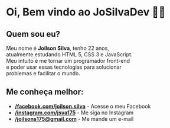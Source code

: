 <!DOCTYPE html>
<html lang="pt-br">
<head>
    <meta charset="UTF-8">
    <meta http-equiv="X-UA-Compatible" content="IE=edge">
    <meta name="viewport" content="width=device-width, initial-scale=1.0">
    <link rel="shortcut icon" href="favicon.ico" type="image/x-icon">
</head>

<body>
  <h1 textalign = 'center'> Oi, Bem vindo ao JoSilvaDev 🦝🖖</h1>
    <div id="apresentação">
      <h2>Quem sou eu?</h2>
        <p>Meu nome é <strong>Joilson Silva</strong>, tenho 22 anos,<br>
        atualmente estudando HTML 5, CSS 3 e JavaScript. <br>
        Meu intuito é me tornar um programador front-end <br>
        e poder usar essas tecnologias para solucionar <br>
        problemas e facilitar o mundo.</p>
    </div>
        <div id="contato">
            <h2>Me conheça melhor:</h2>
            <ul>
                <li><a href="https://www.facebook.com/joilson.silva.524934/" target="_blank" rel="external"><strong>/facebook.com/joilson.silva</strong></a> - Acesse o meu Facebook</li>
                <li><a href="https://www.instagram.com/jsva175/" target="_blank" rel="external"><strong>/instagram.com/jsva175</strong></a> - Me siga no Instagram</li>
                <li><a href="https://mail.google.com/mail/u/0/?hl=pt-BR&tf=cm&fs=1&to=joilsons175@gmail.com" target="_blank" rel="external"><strong>/joilsons175@gmail.com</strong></a> - Me mande um e-mail</li>
            </ul>
        </div>
</body>
</html>

